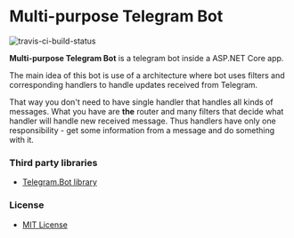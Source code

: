 Multi-purpose Telegram Bot
======

![travis-ci-build-status](https://travis-ci.com/admiralWoop/multi-purpose-tg-bot.svg?branch=dev)

**Multi-purpose Telegram Bot** is a telegram bot inside a ASP.NET Core app.

The main idea of this bot is use of a architecture where bot uses filters and corresponding handlers to handle updates received from Telegram.

That way you don't need to have single handler that handles all kinds of messages.
What you have are **the** router and many filters that decide what handler will handle new received message. Thus handlers have only one responsibility - get some information from a message and do something with it.

### Third party libraries
* [Telegram.Bot library](https://github.com/TelegramBots/Telegram.Bot)

### License 
* [MIT License](https://github.com/admiralWoop/multi-purpose-tg-bot/blob/master/LICENSE)
